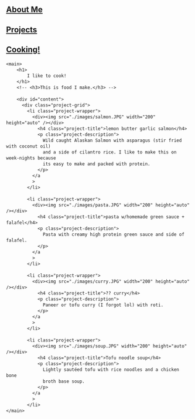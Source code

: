 <!DOCTYPE html>
<html lang="en">
  <head>
    <meta charset="UTF-8" />
    <meta http-equiv="X-UA-Compatible" content="IE=edge" />
    <meta name="viewport" content="width=device-width, initial-scale=1.0" />
    <title>Atharva Kulkarni</title>
    <link rel="icon" href="./images/pic_smooth.png" />
    <link rel="preconnect" href="https://fonts.googleapis.com" />
    <link rel="preconnect" href="https://fonts.gstatic.com" crossorigin />
    <link
      href="https://fonts.googleapis.com/css2?family=Roboto:wght@300;900&display=swap"
      rel="stylesheet"
    />
    <link rel="stylesheet" href="./css/cooking.css" />
  </head>
  <body>
    <div id="nav">
        <h2><a href="./">About Me</a></h2>
        <h2><a href="./projects.html">Projects</a></h2>
        <h2><a href="./cooking.html">Cooking!</a></h2>
    </div>

    <main>
        <h1>
            I like to cook!
        </h1>
        <!-- <h3>This is food I make.</h3> -->

        <div id="content">
          <div class="project-grid">
            <li class="project-wrapper">
              <div><img src="./images/salmon.JPG" width="200" height="auto" /></div>
                <h4 class="project-title">lemon butter garlic salmon</h4>
                <p class="project-description">
                  Wild caught Alaskan Salmon with asparagus (stir fried with coconut oil)
                  and a side of cilantro rice. I like to make this on week-nights because
                  its easy to make and packed with protein.
                </p>
              </a
              >
            </li>

            <li class="project-wrapper">
              <div><img src="./images/pasta.JPG" width="200" height="auto" /></div>
                <h4 class="project-title">pasta w/homemade green sauce + falafel</h4>
                <p class="project-description">
                  Pasta with creamy high protein green sauce and side of falafel.
                </p>
              </a
              >
            </li>

            <li class="project-wrapper">
              <div><img src="./images/curry.JPG" width="200" height="auto" /></div>
                <h4 class="project-title">?? curry</h4>
                <p class="project-description">
                  Paneer or tofu curry (I forgot lol) with roti.
                </p>
              </a
              >
            </li>

            <li class="project-wrapper">
              <div><img src="./images/soup.JPG" width="200" height="auto" /></div>
                <h4 class="project-title">Tofu noodle soup</h4>
                <p class="project-description">
                  Lightly sautéed tofu with rice noodles and a chicken bone
                  broth base soup.
                </p>
              </a
              >
            </li>
    </main>
        
  </body>
</html>
